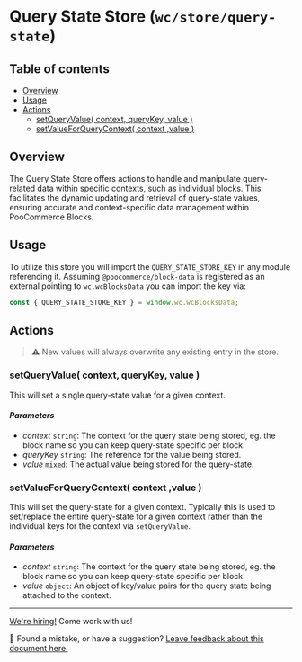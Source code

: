 # Query State Store (`wc/store/query-state`) <!-- omit in toc -->

## Table of contents <!-- omit in toc -->

-   [Overview](#overview)
-   [Usage](#usage)
-   [Actions](#actions)
    -   [setQueryValue( context, queryKey, value )](#setqueryvalue-context-querykey-value-)
    -   [setValueForQueryContext( context ,value )](#setvalueforquerycontext-context-value-)

## Overview

The Query State Store offers actions to handle and manipulate query-related data within specific contexts, such as individual blocks. This facilitates the dynamic updating and retrieval of query-state values, ensuring accurate and context-specific data management within PooCommerce Blocks.

## Usage

To utilize this store you will import the `QUERY_STATE_STORE_KEY` in any module referencing it. Assuming `@poocommerce/block-data` is registered as an external pointing to `wc.wcBlocksData` you can import the key via:

```js
const { QUERY_STATE_STORE_KEY } = window.wc.wcBlocksData;
```

## Actions

> ⚠️ New values will always overwrite any existing entry in the store.

### setQueryValue( context, queryKey, value )

This will set a single query-state value for a given context.

#### _Parameters_ <!-- omit in toc -->

-   _context_ `string`: The context for the query state being stored, eg. the block name so you can keep query-state specific per block.
-   _queryKey_ `string`: The reference for the value being stored.
-   _value_ `mixed`: The actual value being stored for the query-state.

### setValueForQueryContext( context ,value )

This will set the query-state for a given context. Typically this is used to set/replace the entire query-state for a given context rather than the individual keys for the context via `setQueryValue`.

#### _Parameters_ <!-- omit in toc -->

-   _context_ `string`: The context for the query state being stored, eg. the block name so you can keep query-state specific per block.
-   _value_ `object`: An object of key/value pairs for the query state being attached to the context.

<!-- FEEDBACK -->

---

[We're hiring!](https://poocommerce.com/careers/) Come work with us!

🐞 Found a mistake, or have a suggestion? [Leave feedback about this document here.](https://github.com/poocommerce/poocommerce/issues/new?assignees=&labels=type%3A+documentation&template=suggestion-for-documentation-improvement-correction.md&title=Feedback%20on%20./docs/blocks/feature-flags-and-experimental-interfaces.md)

<!-- /FEEDBACK -->
